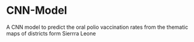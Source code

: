 # CNN-Model
A CNN model to predict the oral polio vaccination rates from the thematic maps of districts form Sierrra Leone
